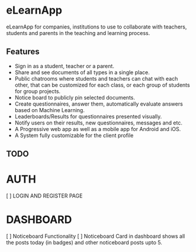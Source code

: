 # eLearnApp

eLearnApp for companies, institutions to use to collaborate with teachers, students and parents in the teaching and learning process.

## Features

* Sign in as a student, teacher or a parent. 
* Share and see documents of all types in a single place.  
* Public chatrooms where students and teachers can chat with each other, that can be customized for each class, or each group of students for group projects. 
* Notice board to publicly pin selected documents. 
* Create questionnaires, answer them, automatically evaluate answers based on Machine Learning.  
* Leaderboards/Results for questionnaires presented visually. 
* Notify users on their results, new questionnaires, messages and etc. 
* A Progressive web app as well as a mobile app for Android and iOS.  
* A System fully customizable for the client profile  

## TODO

AUTH
====
[ ] LOGIN AND REGISTER PAGE


DASHBOARD 
=========

[ ] Noticeboard Functionality
    [ ] Noticeboard Card in dashboard shows all the posts today (in badges) and other noticeboard posts upto 5.
